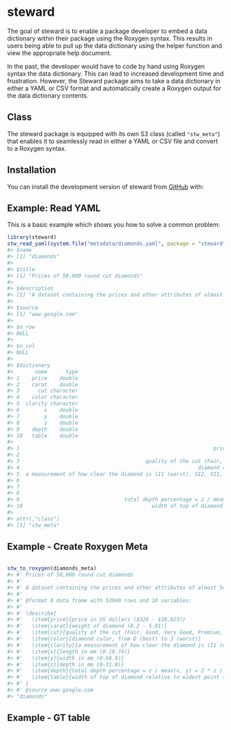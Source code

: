 
<!-- README.md is generated from README.Rmd. Please edit that file -->

# steward

<!-- badges: start -->

<!-- badges: end -->

The goal of steward is to enable a package developer to embed a data
dictionary within their package using the Roxygen syntax. This results
in users being able to pull up the data dictionary using the helper
function and view the appropriate help document.

In the past, the developer would have to code by hand using Roxygen
syntax the data dictionary. This can lead to increased development time
and frustration. However, the Steward package aims to take a data
dictionary in either a YAML or CSV format and automatically create a
Roxygen output for the data dictionary contents.

## Class

The steward package is equipped with its own S3 class (called
`"stw_meta"`) that enables it to seamlessly read in either a YAML or CSV
file and convert to a Roxygen syntax.

## Installation

You can install the development version of steward from
[GitHub](https://github.com/uncoast-unconf/steward) with:

## Example: Read YAML

This is a basic example which shows you how to solve a common problem:

``` r
library(steward)
stw_read_yaml(system.file("metadata/diamonds.yaml", package = "steward"))
#> $name
#> [1] "diamonds"
#> 
#> $title
#> [1] "Prices of 50,000 round cut diamonds"
#> 
#> $description
#> [1] "A dataset containing the prices and other attributes of almost 54,000 diamonds."
#> 
#> $source
#> [1] "www.google.com"
#> 
#> $n_row
#> NULL
#> 
#> $n_col
#> NULL
#> 
#> $dictionary
#>       name      type
#> 1    price    double
#> 2    carat    double
#> 3      cut character
#> 4    color character
#> 5  clarity character
#> 6        x    double
#> 7        y    double
#> 8        z    double
#> 9    depth    double
#> 10   table    double
#>                                                                                          description
#> 1                                                               price in US dollars ($326 - $18,823)
#> 2                                                                     weight of diamond (0.2 - 5.01)
#> 3                                         quality of the cut (Fair, Good, Very Good, Premium, Ideal)
#> 4                                                          diamond color, from D (best) to J (worst)
#> 5  a measurement of how clear the diamond is (I1 (worst), SI2, SI1, VS2, VS1, VVS2, VVS1, IF (best))
#> 6                                                                             length in mm (0-10.74)
#> 7                                                                               width in mm (0-58.9)
#> 8                                                                               depth in mm (0-31.8)
#> 9                                  total depth percentage = z / mean(x, y) = 2 * z / (x + y) (43-79)
#> 10                                          width of top of diamond relative to widest point (43-95)
#> 
#> attr(,"class")
#> [1] "stw_meta"
```

## Example - Create Roxygen Meta

``` r

stw_to_roxygen(diamonds_meta)
#> #' Prices of 50,000 round cut diamonds
#> #' 
#> #' A dataset containing the prices and other attributes of almost 54,000 diamonds.
#> #' 
#> #' @format A data frame with 53940 rows and 10 variables:
#> #' 
#> #' \describe{ 
#> #'   \item{price}{price in US dollars ($326 - $18,823)}
#> #'   \item{carat}{weight of diamond (0.2 - 5.01)}
#> #'   \item{cut}{quality of the cut (Fair, Good, Very Good, Premium, Ideal)}
#> #'   \item{color}{diamond color, from D (best) to J (worst)}
#> #'   \item{clarity}{a measurement of how clear the diamond is (I1 (worst), SI2, SI1, VS2, VS1, VVS2, VVS1, IF (best))}
#> #'   \item{x}{length in mm (0-10.74)}
#> #'   \item{y}{width in mm (0-58.9)}
#> #'   \item{z}{depth in mm (0-31.8)}
#> #'   \item{depth}{total depth percentage = z / mean(x, y) = 2 * z / (x + y) (43-79)}
#> #'   \item{table}{width of top of diamond relative to widest point (43-95)}
#> #' }
#> #' @source www.google.com
#> "diamonds"
```

## Example - GT table
